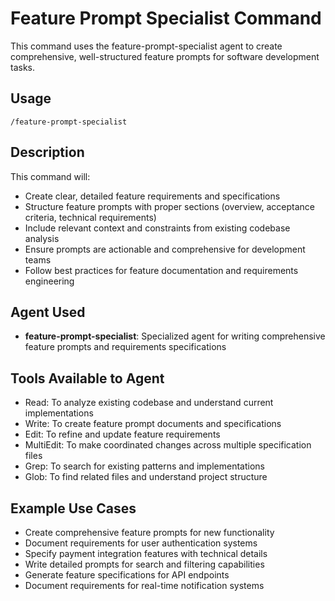 # Feature Prompt Specialist Command

This command uses the feature-prompt-specialist agent to create comprehensive, well-structured feature prompts for software development tasks.

## Usage

```
/feature-prompt-specialist
```

## Description

This command will:
- Create clear, detailed feature requirements and specifications
- Structure feature prompts with proper sections (overview, acceptance criteria, technical requirements)
- Include relevant context and constraints from existing codebase analysis
- Ensure prompts are actionable and comprehensive for development teams
- Follow best practices for feature documentation and requirements engineering

## Agent Used

- **feature-prompt-specialist**: Specialized agent for writing comprehensive feature prompts and requirements specifications

## Tools Available to Agent

- Read: To analyze existing codebase and understand current implementations
- Write: To create feature prompt documents and specifications
- Edit: To refine and update feature requirements
- MultiEdit: To make coordinated changes across multiple specification files
- Grep: To search for existing patterns and implementations
- Glob: To find related files and understand project structure

## Example Use Cases

- Create comprehensive feature prompts for new functionality
- Document requirements for user authentication systems
- Specify payment integration features with technical details
- Write detailed prompts for search and filtering capabilities
- Generate feature specifications for API endpoints
- Document requirements for real-time notification systems